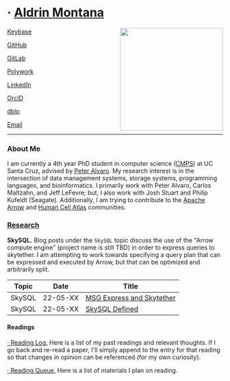 # &middot; [Aldrin Montana](profile)

<img src='assets/img/aldrin.png' width='240px' align='right'/>

<!-- Developer ID -->
[Keybase](https://keybase.io/octalene)

[GitHub](https://github.com/drin)

[GitLab](https://gitlab.com/octalene)

<!-- Professional ID -->
[Polywork](https://www.polywork.com/aldrin)

[LinkedIn](https://linkedin.com/in/drinmontana)

<!-- Research ID -->
[OrcID](https://orcid.org/0000-0003-2073-4813)

[dblp](https://dblp.org/pers/hd/m/Montana:Aldrin)
    
<!-- Contact Info -->
[Email](mailto:drinmontana@duck.com)

---

### About Me

I am currently a 4th year PhD student in computer science ([CMPS][web-phdreqs]) at UC Santa Cruz,
advised by [Peter Alvaro][person-palvaro]. My research interest is in the intersection of data
management systems, storage systems, programming languages, and bioinformatics. I primarily work
with Peter Alvaro, Carlos Maltzahn, and Jeff LeFevre; but, I also work with Josh Stuart and Philip
Kufeldt (Seagate). Additionally, I am trying to contribute to the [Apache Arrow][community-arrow]
and [Human Cell Atlas][community-hca] communities.


### [Research](research/README.md)

**SkySQL.** Blog posts under the `SkySQL` topic discuss the use of the "Arrow compute engine"
(project name is still TBD) in order to express queries to skytether. I am attempting to work
towards specifying a query plan that can be expressed and executed by Arrow, but that can be
optimized and arbitrarily split.


| Topic    | Date     | Title                                                                       |
| -------- | -------- | --------------------------------------------------------------------------- |
| SkySQL   | 22-05-XX | [MSG Express and Skytether](research/skysql/landscape.md)                   |
| SkySQL   | 22-05-XX | [SkySQL Defined](research/skysql/overview.md)                               |

<!-- Work in Progress -->
<!--| SkySQL   | 22-06-XX | [Using Arrow Compute Engine](research/skysql/using-arrow-compute-engine.md) |-->


####  Readings

[&middot; Reading Log.](readings/reading-log.md) Here is a list of my past readings and relevant
thoughts. If I go back and re-read a paper, I'll simply append to the entry for that reading so
that changes in opinion can be referenced (for my own curiosity).


[&middot; Reading Queue.](readings/reading-queue.md) Here is a list of materials I plan on reading.


<!-- ----------------------------- -->
<!-- Resources -->

<!-- >> In progress content -->
<!--
-->


<!-- >> External URLs -->
<!--    >>> misc links -->
[web-phdreqs]:     https://www.soe.ucsc.edu/departments/computer-science-and-engineering/graduate/degree-requirements-cmps#phd

[person-palvaro]:  https://people.ucsc.edu/~palvaro/

[community-arrow]: https://arrow.apache.org/community/
[community-hca]:   https://www.humancellatlas.org/

<!--    >>> exploration links -->

<!--    >>> navigational links -->
[resource-ucsc-calendar]:  https://calendar.google.com/calendar?cid=YWttb250YW5AdWNzYy5lZHU
